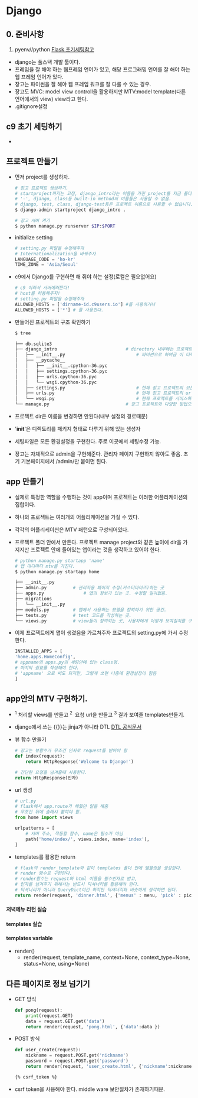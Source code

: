 # Django

## 0. 준비사항

1. pyenv//python
   [Flask 초기세팅참고](https://github.comda/kyeah01/TIL/blob/master/WEB/Flask/FLASK.md)

- django는 풀스택 개발 툴이다.
- 프레임을 잘 해야 하는 웹프레임 언어가 있고, 해당 프로그래밍 언어를 잘 해야 하는 웹 프레임 언어가 있다.
- 장고는 파이썬을 잘 해야 웹 프레임 워크를 잘 다룰 수 있는 경우.
- 장고도 MVC: model view controll을 활용하지만 MTV:model template(다른 언어에서의 view) view라고 한다.
- .gitignore설정



## c9 초기 세팅하기

- 



## 프로젝트 만들기

- 먼저 project를 생성하자.
  ~~~bash
  # 장고 프로젝트 생성하기.
  # startproject까지는 고정, django_intro라는 이름을 가진 project를 지금 폴더에 생성한다는 뜻.
  # '-', django, class등 built-in method의 이름들은 사용할 수 없음.
  # django, test, class, django-test등은 프로젝트 이름으로 사용할 수 없습니다. 
  $ django-admin startproject django_intro .
  
  # 장고 서버 켜기
  $ python manage.py runserver $IP:$PORT
  ~~~

- initialize setting
  ~~~python
  # setting.py 파일을 수정해주자
  # Internationalization을 바꿔주자
  LANGUAGE_CODE = 'ko-kr'
  TIME_ZONE = 'Asia/Seoul'
  ~~~

- c9에서 Django를 구현하면 해 줘야 하는 설정(로컬은 필요없어요)

  ~~~python
  # c9 이라서 서버에러뜬다!
  # host를 허용해주자!
  # setting.py 파일을 수정해주자
  ALLOWED_HOSTS = ['dirname-id.c9users.io'] #를 사용하거나
  ALLOWED_HOSTS = ['*'] # 를 사용한다.
  ~~~


- 만들어진 프로젝트의 구조 확인하기

  ~~~bash
  $ tree
  
  ├── db.sqlite3
  ├── django_intro							# directory 내부에는 프로젝트를 위한 실제 파이썬 패키지들이 저장된다. 이 디렉토리 내의 이름을 이용하여 프로젝트 어디서나 파이썬 패키지들을 import할 수 있다.
  │   ├── __init__.py							# 파이썬으로 하여금 이 디렉토리를 패키지처럼 다루라고 알려주는 용도의 단순한 빈 파일.
  │   ├── __pycache__
  │   │   ├── __init__.cpython-36.pyc
  │   │   ├── settings.cpython-36.pyc
  │   │   ├── urls.cpython-36.pyc
  │   │   └── wsgi.cpython-36.pyc
  │   ├── settings.py							# 현재 장고 프로젝트의 모든 환경과 구성을 저장합니다.
  │   ├── urls.py								# 현재 장고 프로젝트의 url선언을 저장, 사이트의 url과 views의 연결을 지정.
  │   └── wsgi.py								# 현재 프로젝트를 서비스하기 위한 wsgi 호환 웹 서버의 진입점.
  └── manage.py								# 장고 프로젝트와 다양한 방법으로 상호작용하는 커맨드라인 유틸리티
  ~~~

- 프로젝트 dir은 이름을 변경하면 안된다(내부 설정의 경로때문)
- '__init__'은 디렉토리를 패키지 형태로 다루기 위해 있는 생성자
- 세팅파일은 모든 환경설정을 구현한다. 주로 이곳에서 세팅수정 가능.
- 장고는 자체적으로 admin을 구현해준다. 관리자 페이지 구현하지 않아도 좋음. 초기 기본페이지에서 /admin/만 붙이면 된다.



## app 만들기

- 실제로 특정한 역할을 수행하는 것이 app이며 프로젝트는 이러한 어플리케이션의 집합이다.

- 하나의 프로젝트는 여러개의 어플리케이션을 가질 수 있다.

- 각각의 어플리케이션은 MTV 패턴으로 구성되어있다.

- 프로젝트 폴더 안에서 만든다. 프로젝트 manage project와 같은 높이에 dir을 가지지만 프로젝트 안에 들어있는 앱이라는 것을 생각하고 있어야 한다.

  ~~~bash
  # python manage.py startapp 'name'
  # 앱 마다마다 mtv를 가진다.
  $ python manage.py startapp home
  ~~~

  ~~~bash
  ├── __init__.py
  ├── admin.py			# 관리자용 페이지 수정(커스터마이즈)하는 곳
  ├── apps.py				# 앱의 정보가 있는 곳. 수정할 일이없음.
  ├── migrations			
  │   └── __init__.py		
  ├── models.py			# 앱에서 사용하는 모델을 정의하기 위한 공간.
  ├── tests.py			# test 코드를 작성하는 곳.
  └── views.py			# view들이 정의되는 곳, 사용자에게 어떻게 보여질지를 구현하는 곳.
  ~~~

- 이제 프로젝트에게 앱이 생겼음을 가르쳐주자
  프로젝트의 setting.py에 가서 수정한다.

  ~~~python
  INSTALLED_APPS = [
  'home.apps.HomeConfig',
  # appname의 apps.py의 세팅안에 있는 class명.
  # 마지막 쉼표를 작성해야 한다.
  # 'appname' 으로 써도 되지만, 그렇게 쓰면 나중에 환경설정이 힘듬
  ]
  ~~~





## app안의 MTV 구현하기.

- <sup>1</sup>  처리할 views를 만들고 <sup>2 </sup> 요청 url을 만들고 <sup>3</sup> 결과 보여줄 templates만들기.

- django에서 쓰는 {{}}는 jinja가 아니라 DTL [DTL 공식문서](https://docs.djangoproject.com/en/1.7/topics/templates/)

- 뷰 함수 만들기
  ~~~python
  # 장고는 뷰함수가 무조건 인자로 request를 받아야 함
  def index(request):
      return HttpResponse('Welcome to Django!')
  
  # 간단한 요청을 넘겨줄때 사용한다.
  return HttpResponse(인자)
  ~~~

- url 생성
  ~~~python
  # url.py
  # flask에서 app.route가 해줬던 일을 해줌
  # 무조건 뒤에 슬래시 붙여야 함.
  from home import views
  
  urlpatterns = [
      # 서버 주소, 작동할 함수, name은 필수가 아님
      path('home/index/', views.index, name='index'),
  ]
  ~~~

- templates를 활용한 return

  ~~~python
  # flask의 render_template와 같이 templates 폴더 안에 템플릿을 생성한다.
  # render 함수로 구현한다.
  # render함수는 request와 html 이름을 필수인자로 받고,
  # 인자를 넘겨주기 위해서는 반드시 딕셔너리를 활용해야 한다.
  # 딕셔너리가 아니라 QueryDict이긴 하지만 딕셔너리와 비슷하게 생각하면 된다.
  return render(request, 'dinner.html', {'menus' : menu, 'pick' : pick})
  ~~~



#### 

#### 저녁메뉴 리턴 실습

#### templates 실습

#### templates variable

- render()
  - render(request, template_name, context=None, context_type=None, status=None, using=None)



## 다른 페이지로 정보 넘기기

- GET 방식

  ~~~python
  def pong(request):
      print(request.GET)
      data = request.GET.get('data')
      return render(request, 'pong.html', {'data':data })
  ~~~

- POST 방식

  ~~~python
  def user_create(request):
      nickname = request.POST.get('nickname')
      password = request.POST.get('password')
      return render(request, 'user_create.html', {'nickname':nickname, 'password':password})
  ~~~

  ~~~html
  {% csrf_token %}
  ~~~

- csrf token을 사용해야 한다. middle ware 보안절차가 존재하기때문.

